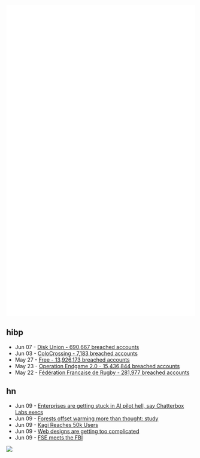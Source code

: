 ![Metrics](https://raw.githubusercontent.com/phixion/phixion/master/metrics.svg)

## hibp

<!--
for https://github.com/phixion/phixion/blob/main/.github/workflows/feeds.yml
-->
<!--START_SECTION:haveibeenpwnd-->
- Jun 07 - [Disk Union - 690,667 breached accounts](https://haveibeenpwned.com/Breach/DiskUnion)
- Jun 03 - [ColoCrossing - 7,183 breached accounts](https://haveibeenpwned.com/Breach/ColoCrossing)
- May 27 - [Free - 13,926,173 breached accounts](https://haveibeenpwned.com/Breach/FreeMobile)
- May 23 - [Operation Endgame 2.0 - 15,436,844 breached accounts](https://haveibeenpwned.com/Breach/OperationEndgame2)
- May 22 - [Fédération Francaise de Rugby - 281,977 breached accounts](https://haveibeenpwned.com/Breach/FFR)
<!--END_SECTION:haveibeenpwnd-->

## hn

<!--
for https://github.com/phixion/phixion/blob/main/.github/workflows/feeds.yml
-->
<!--START_SECTION:hn-->
- Jun 09 - [Enterprises are getting stuck in AI pilot hell, say Chatterbox Labs execs](https://www.theregister.com/2025/06/08/chatterbox_labs_ai_adoption/)
- Jun 09 - [Forests offset warming more than thought: study](https://news.ucr.edu/articles/2025/05/29/does-planting-trees-really-help-cool-planet)
- Jun 09 - [Kagi Reaches 50k Users](https://kagi.com/stats?stat=members)
- Jun 09 - [Web designs are getting too complicated](https://websmith.studio/blog/website-designs-are-getting-too-complicated/)
- Jun 09 - [FSE meets the FBI](https://blog.freespeechextremist.com/blog/fse-vs-fbi.html)
<!--END_SECTION:hn-->

<!--
for https://yhype.me
-->
![](https://hit.yhype.me/github/profile?user_id=13013670)
